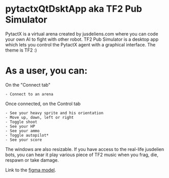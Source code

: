 ﻿# pytactxQtDsktApp aka TF2 Pub Simulator

PytactX is a virtual arena created by jusdeliens.com where you can code your own AI to fight with other robot.
TF2 Pub Simulator is a desktop app which lets you control the PytactX agent with a graphical interface. The theme is TF2 :)

# As a user, you can:

On the "Connect tab"

    - Connect to an arena

Once connected, on the Control tab

    - See your heavy sprite and his orientation
    - Move up, down, left or right
    - Toggle shoot
    - See your HP
    - See your ammo
    - Toggle autopilot*
    - See your score

The windows are also resizable.
If you have access to the real-life jusdelien bots, you can hear it play various piece of TF2 music when you frag, die, respawn or take damage.

Link to the [figma model](http://www.figma.com/file/vrtPgi1lMvBhYUB0aIbdb9/Untitled?type=design&amp;node-id=0%3A1&amp;t=xdE9ul4PewLjq9gt-1).
